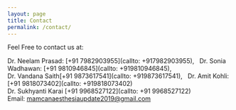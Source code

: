 ```yaml
---
layout: page
title: Contact
permalink: /contact/
---
```


Feel Free to contact us at:

Dr. Neelam Prasad: [+91 7982903955](callto: +917982903955), &nbsp; Dr. Sonia Wadhawan: [+91 9810946845](callto: +919810946845), &nbsp;<br/>Dr. Vandana Saith[+91 9873617541](callto: +919873617541), &nbsp; Dr. Amit Kohli: [+91 9818073402](callto: +919818073402)<br/>
Dr. Sukhyanti Karai [+91 9968527122](callto: +91 9968527122)<br/>
Email: [mamcanaesthesiaupdate2019@gmail.com](mailto:mamcaneasthesiaupdate2019@gmail.com)
